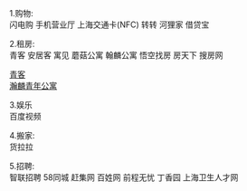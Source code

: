 1.购物:  
闪电购   手机营业厅 上海交通卡(NFC)  转转  河狸家  借贷宝

2.租房:  
青客  安居客  寓见  蘑菇公寓  翰麟公寓   悟空找房  房天下  搜房网

[青客](http://www.qk365.com/)  
[瀚麟青年公寓](http://shanghai.baixing.com/zhengzu/a450712159.html)

3.娱乐  
百度视频  

4.搬家:  
货拉拉   

5.招聘:  
智联招聘  58同城  赶集网   百姓网   前程无忧  丁香园  上海卫生人才网

